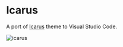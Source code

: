 # Icarus
A port of [Icarus](https://github.com/HicaroD/Icarus) theme to Visual Studio Code.

![icarus](https://external-content.duckduckgo.com/iu/?u=https%3A%2F%2Ftse1.mm.bing.net%2Fth%3Fid%3DOIP.MXAYPsGN9bWLRpT5tO16NgHaGC%26pid%3DApi&f=1)